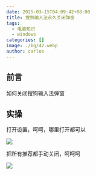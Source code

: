 ```yaml
---
date: 2025-03-15T04:09:42+08:00
title: 搜狗输入法永久关闭弹窗
tags:
  - 电脑知识
  - windows
categories: []
image: ./bg/42.webp
author: carlos
---
```


## 前言

如何关闭搜狗输入法弹窗

## 实操

打开设置，呵呵，哪里打开都可以

![](../00-assets/Pasted%20image%2020250315040831.png)

把所有推荐都手动关闭，呵呵呵

![](../00-assets/Pasted%20image%2020250315040917.png)